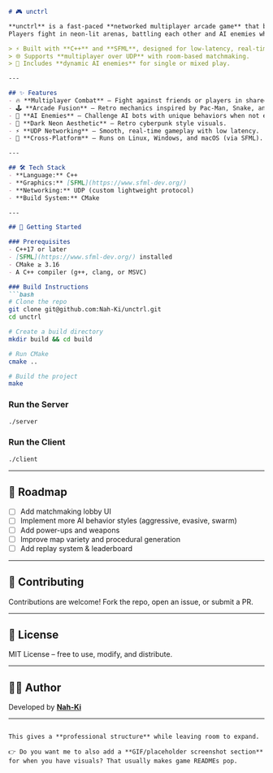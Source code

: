 ````markdown
# 🎮 unctrl

**unctrl** is a fast-paced **networked multiplayer arcade game** that blends mechanics from *Pac-Man*, *Snake*, and *DOOM*.  
Players fight in neon-lit arenas, battling each other and AI enemies while navigating mazes, collecting power-ups, and outsmarting opponents.  

> ⚡ Built with **C++** and **SFML**, designed for low-latency, real-time action.  
> 🌐 Supports **multiplayer over UDP** with room-based matchmaking.  
> 🤖 Includes **dynamic AI enemies** for single or mixed play.

---

## ✨ Features
- 🔥 **Multiplayer Combat** – Fight against friends or players in shared rooms.  
- 🕹️ **Arcade Fusion** – Retro mechanics inspired by Pac-Man, Snake, and DOOM.  
- 🤖 **AI Enemies** – Challenge AI bots with unique behaviors when not enough players are available.  
- 🌌 **Dark Neon Aesthetic** – Retro cyberpunk style visuals.  
- ⚡ **UDP Networking** – Smooth, real-time gameplay with low latency.  
- 🎯 **Cross-Platform** – Runs on Linux, Windows, and macOS (via SFML).

---

## 🛠️ Tech Stack
- **Language:** C++  
- **Graphics:** [SFML](https://www.sfml-dev.org/)  
- **Networking:** UDP (custom lightweight protocol)  
- **Build System:** CMake  

---

## 🚀 Getting Started

### Prerequisites
- C++17 or later  
- [SFML](https://www.sfml-dev.org/) installed  
- CMake ≥ 3.16  
- A C++ compiler (g++, clang, or MSVC)  

### Build Instructions
```bash
# Clone the repo
git clone git@github.com:Nah-Ki/unctrl.git
cd unctrl

# Create a build directory
mkdir build && cd build

# Run CMake
cmake ..

# Build the project
make
````

### Run the Server

```bash
./server
```

### Run the Client

```bash
./client
```

---

## 🎯 Roadmap

* [ ] Add matchmaking lobby UI
* [ ] Implement more AI behavior styles (aggressive, evasive, swarm)
* [ ] Add power-ups and weapons
* [ ] Improve map variety and procedural generation
* [ ] Add replay system & leaderboard

---

## 🤝 Contributing

Contributions are welcome! Fork the repo, open an issue, or submit a PR.

---

## 📜 License

MIT License – free to use, modify, and distribute.

---

## 👨‍💻 Author

Developed by [**Nah-Ki**](https://github.com/Nah-Ki)

---

```

This gives a **professional structure** while leaving room to expand.  

👉 Do you want me to also add a **GIF/placeholder screenshot section** for when you have visuals? That usually makes game READMEs pop.
```

